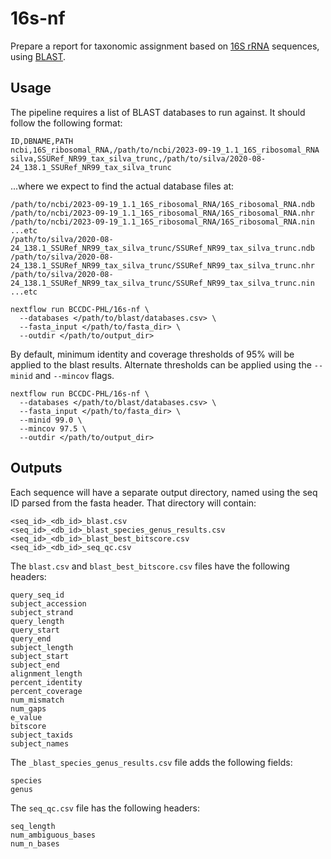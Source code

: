 # 16s-nf

Prepare a report for taxonomic assignment based on [16S rRNA](https://en.wikipedia.org/wiki/16S_ribosomal_RNA) sequences, using [BLAST](https://blast.ncbi.nlm.nih.gov/Blast.cgi).

## Usage

The pipeline requires a list of BLAST databases to run against. It should follow the following format:

```csv
ID,DBNAME,PATH
ncbi,16S_ribosomal_RNA,/path/to/ncbi/2023-09-19_1.1_16S_ribosomal_RNA
silva,SSURef_NR99_tax_silva_trunc,/path/to/silva/2020-08-24_138.1_SSURef_NR99_tax_silva_trunc
```

...where we expect to find the actual database files at:

```
/path/to/ncbi/2023-09-19_1.1_16S_ribosomal_RNA/16S_ribosomal_RNA.ndb
/path/to/ncbi/2023-09-19_1.1_16S_ribosomal_RNA/16S_ribosomal_RNA.nhr
/path/to/ncbi/2023-09-19_1.1_16S_ribosomal_RNA/16S_ribosomal_RNA.nin
...etc
/path/to/silva/2020-08-24_138.1_SSURef_NR99_tax_silva_trunc/SSURef_NR99_tax_silva_trunc.ndb
/path/to/silva/2020-08-24_138.1_SSURef_NR99_tax_silva_trunc/SSURef_NR99_tax_silva_trunc.nhr
/path/to/silva/2020-08-24_138.1_SSURef_NR99_tax_silva_trunc/SSURef_NR99_tax_silva_trunc.nin
...etc
```

```
nextflow run BCCDC-PHL/16s-nf \
  --databases </path/to/blast/databases.csv> \
  --fasta_input </path/to/fasta_dir> \
  --outdir </path/to/output_dir>
```

By default, minimum identity and coverage thresholds of 95% will be applied to the blast results.
Alternate thresholds can be applied using the `--minid` and `--mincov` flags.

```
nextflow run BCCDC-PHL/16s-nf \
  --databases </path/to/blast/databases.csv> \
  --fasta_input </path/to/fasta_dir> \
  --minid 99.0 \
  --mincov 97.5 \
  --outdir </path/to/output_dir>
```

## Outputs

Each sequence will have a separate output directory, named using the seq ID parsed from
the fasta header. That directory will contain:

```
<seq_id>_<db_id>_blast.csv
<seq_id>_<db_id>_blast_species_genus_results.csv
<seq_id>_<db_id>_blast_best_bitscore.csv
<seq_id>_<db_id>_seq_qc.csv
```

The `blast.csv` and `blast_best_bitscore.csv` files have the following headers:

```
query_seq_id
subject_accession
subject_strand
query_length
query_start
query_end
subject_length
subject_start
subject_end
alignment_length
percent_identity
percent_coverage
num_mismatch
num_gaps
e_value
bitscore
subject_taxids
subject_names
```

The `_blast_species_genus_results.csv` file adds the following fields:

```
species
genus
```

The `seq_qc.csv` file has the following headers:

```
seq_length
num_ambiguous_bases
num_n_bases
```
